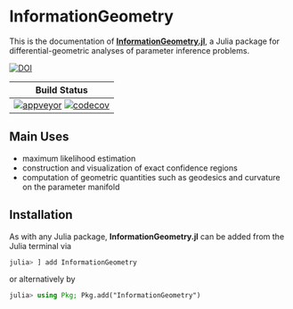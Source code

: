 
# InformationGeometry

This is the documentation of [**InformationGeometry.jl**](https://github.com/RafaelArutjunjan/InformationGeometry.jl), a Julia package for differential-geometric analyses of parameter inference problems.

[![DOI](https://zenodo.org/badge/291016637.svg)](https://zenodo.org/badge/latestdoi/291016637)

| **Build Status** |
|:----------------:|
| [![appveyor](https://ci.appveyor.com/api/projects/status/github/RafaelArutjunjan/InformationGeometry.jl?svg=true)](https://ci.appveyor.com/project/RafaelArutjunjan/InformationGeometry-jl) [![codecov](https://codecov.io/gh/RafaelArutjunjan/InformationGeometry.jl/branch/master/graph/badge.svg)](https://codecov.io/gh/RafaelArutjunjan/InformationGeometry.jl) |


## Main Uses

* maximum likelihood estimation
* construction and visualization of exact confidence regions
* computation of geometric quantities such as geodesics and curvature on the parameter manifold


## Installation

As with any Julia package, **InformationGeometry.jl** can be added from the Julia terminal via
```julia
julia> ] add InformationGeometry
```
or alternatively by
```julia
julia> using Pkg; Pkg.add("InformationGeometry")
```
